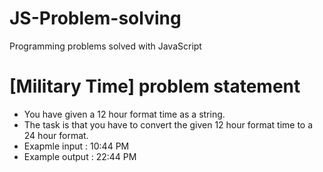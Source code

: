 # JS-Problem-solving
Programming problems solved with JavaScript

# [Military Time] problem statement

* You have given a 12 hour format time as a string.
* The task is that you have to convert the given 12 hour format time to a 24 hour format.
* Exapmle input : 10:44 PM
* Example output : 22:44 PM
